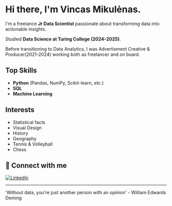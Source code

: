 # Hi there, I'm Vincas Mikulėnas.

I'm a freelance **Jr Data Scientist** passionate about transforming data into actionable insights.

Studied **Data Science at Turing College (2024–2025)**.

Before transitioning to Data Analytics, I was Advertisment Creative & Producer(2021-2024) working both as freelancer and on board.

## Top Skills  
- **Python** (Pandas, NumPy, Scikit-learn, etc.)
- **SQL**
- **Machine Learning**

## Interests  
- Statistical facts
- Visual Design
- History
- Geography
- Tennis & Volleyball  
- Chess

## 👔 Connect with me  
[![LinkedIn](https://img.shields.io/badge/LinkedIn-vincasmikulen%20-blue?logo=linkedin&logoColor=white)](https://www.linkedin.com/in/vincas-mikul%C4%97nas-5a1244159/)

---

'Without data, you're just another person with an opinion' - William Edwards Deming
